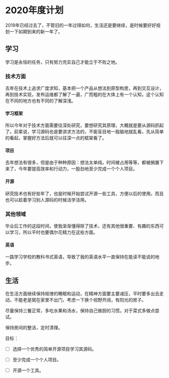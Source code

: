 # 2020年度计划

2019年已经过去了，不管旧的一年过得如何，生活还是要继续，是时候要好好规划一下如期到来的新一年了。

## 学习

学习是永恒的任务，只有努力充实自己才能立于不败之地。

### 技术方面

去年在技术上追求广度求知，基本把一个产品从想法到原型构思，再到交互设计，再到技术实现，发布运维都了解了一遍，广而粗的在大体上有一个认知，这个认知在不同的地方也有不同的了解深浅。

#### 学习框架

所以今年对于技术方面需要往深处研究，要想研究其原理，大概就是要从源码抓起了。前辈说，学习源码也是要讲求方法的，不能盲目地一股脑地就乱看，先从简单的看起，掌握好方法后就可以往深一点的框架看了。

#### 项目

去年想法有很多，但是由于种种原因：想法太单纯，时间被占用等等，都被搁置下来了，今年要提高效率和行动力，一股劲地至少完成一个个人项目。

#### 开源

研究技术也有好些年了，也是时候开始尝试开源一些工具，方便以后的使用。而且也可以趁着学习别人源码的时候活学活用。

### 其他领域

毕业后工作的这段时间，使我渐渐懂得除了技术，还有其他很重要、有趣的东西可以学习，所以平时也要偶尔花精力在这些方面。

#### 英语

一路学习学校的教科书式英语，导致了我的英语水平一直保持在能读不能说的地步。

## 生活

在生活方面继续保持规律的睡眠和运动，在精神方面要主要减压，平时要多出去走动，不能老是窝在家里不出门，考虑一下换个视野开阔，有阳光的房子。

尽量保持三餐正常，多吃水果和汤水，保持自己做厨的习惯。对于菜式多做点尝试。

保持房间的整洁，定时清理。

目标：

- [ ] 选择一个优秀的简单开源项目学习其源码。

- [ ] 至少完成一个个人项目。
- [ ] 开源一个工具。